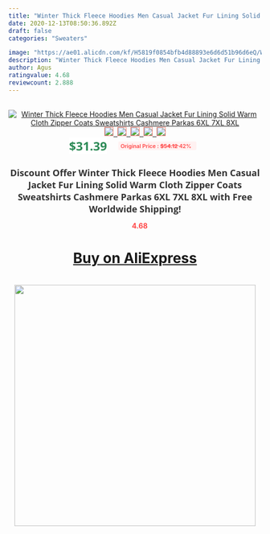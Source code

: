 ```yaml
---
title: "Winter Thick Fleece Hoodies Men Casual Jacket Fur Lining Solid Warm Cloth Zipper Coats Sweatshirts Cashmere Parkas 6XL 7XL 8XL"
date: 2020-12-13T08:50:36.892Z
draft: false
categories: "Sweaters"

image: "https://ae01.alicdn.com/kf/H5819f0854bfb4d88893e6d6d51b96d6eQ/Winter-Thick-Fleece-Hoodies-Men-Casual-Jacket-Fur-Lining-Solid-Warm-Cloth-Zipper-Coats-Sweatshirts-Cashmere.jpg"
description: "Winter Thick Fleece Hoodies Men Casual Jacket Fur Lining Solid Warm Cloth Zipper Coats Sweatshirts Cashmere Parkas 6XL 7XL 8XL"
author: Agus
ratingvalue: 4.68
reviewcount: 2.888
---
```

<br>
<div style="text-align: center;">
<a href="https://s.click.aliexpress.com/e/_9JJjWN" target="_blank" rel="nofollow noopener noreferrer"><img alt="Winter Thick Fleece Hoodies Men Casual Jacket Fur Lining Solid Warm Cloth Zipper Coats Sweatshirts Cashmere Parkas 6XL 7XL 8XL" class="magnifier-image" src="https://ae01.alicdn.com/kf/H5819f0854bfb4d88893e6d6d51b96d6eQ/Winter-Thick-Fleece-Hoodies-Men-Casual-Jacket-Fur-Lining-Solid-Warm-Cloth-Zipper-Coats-Sweatshirts-Cashmere.jpg_640x640.jpg">
<br>
<img style="border:1px solid salmon" src="https://ae01.alicdn.com/kf/H5819f0854bfb4d88893e6d6d51b96d6eQ/Winter-Thick-Fleece-Hoodies-Men-Casual-Jacket-Fur-Lining-Solid-Warm-Cloth-Zipper-Coats-Sweatshirts-Cashmere.jpg_120x120.jpg">&nbsp;&nbsp;<img style="border:1px solid salmon" src="https://ae01.alicdn.com/kf/Hccd06acbd4d447c9a063cfe170459cc8v/Winter-Thick-Fleece-Hoodies-Men-Casual-Jacket-Fur-Lining-Solid-Warm-Cloth-Zipper-Coats-Sweatshirts-Cashmere.jpg_120x120.jpg">&nbsp;&nbsp;<img style="border:1px solid salmon" src="https://ae01.alicdn.com/kf/Ha22f689ca6fc47049c36930540d279e9G/Winter-Thick-Fleece-Hoodies-Men-Casual-Jacket-Fur-Lining-Solid-Warm-Cloth-Zipper-Coats-Sweatshirts-Cashmere.jpg_120x120.jpg">&nbsp;&nbsp;<img style="border:1px solid salmon" src="https://ae01.alicdn.com/kf/H778e595809db4709bff34b75042ea59e4/Winter-Thick-Fleece-Hoodies-Men-Casual-Jacket-Fur-Lining-Solid-Warm-Cloth-Zipper-Coats-Sweatshirts-Cashmere.jpg_120x120.jpg">&nbsp;&nbsp;<img style="border:1px solid salmon" src="https://ae01.alicdn.com/kf/H99832723ada74ca78ed6da005c396090W/Winter-Thick-Fleece-Hoodies-Men-Casual-Jacket-Fur-Lining-Solid-Warm-Cloth-Zipper-Coats-Sweatshirts-Cashmere.jpg_120x120.jpg"></a></div><br0>
<div style="text-align: center;"><span style="background-color: white; border: 0px; box-sizing: border-box; color: seagreen; display: inline-block; font-family: &quot;open sans&quot; , &quot;arial&quot; , &quot;helvetica&quot; , sans-serif , &quot;heiti&quot;; font-size: 24px; font-stretch: inherit; font-weight: 700; line-height: inherit; margin: 0px 10px 0px 0px; padding: 0px; vertical-align: middle;">$31.39 </span>
<span style="background: rgb(255 , 241 , 241); border-radius: 3px; border: 0px; box-sizing: border-box; color: #ff4747; display: inline-block; font-family: inherit; font-size: 12px; font-stretch: inherit; font-style: inherit; font-variant: inherit; font-weight: 600; line-height: inherit; margin: 0px; padding: 2px 5px; transform: scale(0.9); vertical-align: middle;">Original Price : <b style="text-decoration: line-through;">$54.12 </b> 42%&nbsp;&nbsp;</span></div>
<h1 style="color: #333333; display: inline-block; font-family: &quot;open sans&quot; , &quot;arial&quot; , &quot;helvetica&quot; , sans-serif , &quot;heiti&quot;; font-size: 18px; font-stretch: inherit; font-weight: 700; text-align: center;">Discount Offer Winter Thick Fleece Hoodies Men Casual Jacket Fur Lining Solid Warm Cloth Zipper Coats Sweatshirts Cashmere Parkas 6XL 7XL 8XL with Free Worldwide Shipping!</h1>
<div style="color: #ff4747; text-align: center;">
<img src="https://4.bp.blogspot.com/-M0ZcTcb-5uY/XleCXlxnR4I/AAAAAAAAAEc/OrjgMkXV1oMQFaCRZj5HQwOCBcu3w1FegCPcBGAYYCw/s1600/star.png" style="height: 15px;">&nbsp;<b>4.68</b></div>
<div class="button_cont" align="center"><a class="buynow_a" href="https://s.click.aliexpress.com/e/_9JJjWN" target="_blank" rel="nofollow noopener noreferrer"><H1>Buy on AliExpress</H1></a></div><br>
<div class="separator" style="clear: both; text-align: center;">
<img src="https://lh3.googleusercontent.com/-pTy5HemUv9M/XlePHvY0dAI/AAAAAAAAAE4/0nX5iRUoIWY8eMW9Dpxeirr157OZliDIgCLcBGAsYHQ/s1600/badge.gif" width="480">
</div>
